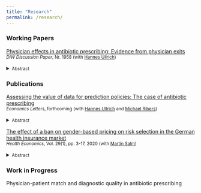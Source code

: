 ```yaml
---
title: "Research"
permalink: /research/
---
```



### Working Papers
[Physician effects in antibiotic prescribing: Evidence from physician exits](https://www.diw.de/documents/publikationen/73/diw_01.c.821560.de/dp1958.pdf) <br/>
<small>*DIW Discussion Paper*, Nr. 1958 (with [Hannes Ullrich])</small>  
<details>
<summary><small>Abstract</small></summary>
<small>
	Human antibiotic consumption is considered the main driver of antibiotic resistance. Reducing human antibiotic consumption without compromising health care quality poses one of the most important global health policy challenges. A crucial condition for designing effective policies is to identify who drives antibiotic treatment decisions, physicians or patient demand. We measure the causal effect of physician practice style on antibiotic intake and health outcomes exploiting variation in patient-physician relations due to physician exits in general practice in Denmark. We estimate that physician practice style accounts for 53 to 56 percent of between-clinic differences in all antibiotic consumption, and for 74 to 81 percent in the consumption of second-line antibiotic drugs. We find little evidence that low prescribing styles adversely affect health outcomes measured as preventable hospitalizations due to infections. Our findings suggest that policies to curb antibiotic resistance are most effective when aimed at improving physician decision-making, in particular when they target high prescribers. High prescribing practice styles are positively associated with physician age and negatively with staff size and the availability of diagnostic tools, suggesting that improvements in the quality of diagnostic information is an important path to improved decisions.
</small>
</details>




### Publications
[Assessing the value of data for prediction policies: The case of antibiotic prescribing](https://doi.org/10.1016/j.econlet.2022.110360) <br/> 
<small>*Economics Letters*, forthcoming (with [Hannes Ullrich] and [Michael Ribers])</small> <br/> 
<details>
<summary><small>Abstract</small></summary>
<small>
	We quantify the value of data for the prediction policy problem of reducing antibiotic prescribing to curb antibiotic resistance. Using varying combinations of administrative data, we evaluate machine learning predictions for diagnosing bacterial urinary tract infections and the outcomes of prescription rules based on these predictions. Simple patient demographics improve prediction quality substantially but larger reductions in prescribing can be achieved by making use of rich health data. Our results suggest decreasing returns to data for prediction quality and increasing returns for policy outcomes. Hence, data needs for prediction policy problems must be assessed based on the policy objective and not only on prediction quality.
</small>
</details>


[The effect of a ban on gender-based pricing on risk selection in the German health insurance market](https://onlinelibrary.wiley.com/doi/full/10.1002/hec.3958) <br/>
<small>*Health Economics*, Vol. 29(1), pp. 3-17, 2020 (with [Martin Salm])</small>  
<details>
<summary><small>Abstract</small></summary>
<small>
	Starting from December 2012, insurers in the European Union were prohibited from charging gender‐discriminatory prices. We examine the effect of this unisex mandate on risk segmentation in the German health insurance market. Although gender used to be a pricing factor in Germany's private health insurance (PHI) sector, it was never used as a pricing factor in the social health insurance (SHI) sector. The unisex mandate makes PHI relatively more attractive for women and less attractive for men. Based on data from the German socio‐economic panel, we analyze how the unisex mandate affects the difference between women and men in switching rates between SHI and PHI. We find that the unisex mandate increases the probability of switching from SHI to PHI for women relative to men. On the other hand, the unisex mandate has no effect on the gender difference in switching rates from PHI to SHI. Because women have on average higher health care expenditures than men, our results imply a worsening of the PHI risk pool and an improvement of the SHI risk pool. Our results demonstrate that regulatory measures such as the unisex mandate can affect risk selection between public and private health insurance sectors.
</small>
</details>



### Work in Progress
Physician-patient match and diagnostic quality in antibiotic prescribing <br/>



[//]: # (Links)

[Martin Salm]: <https://www.tilburguniversity.edu/staff/m-salm>
[Hannes Ullrich]: <https://hannesullrich.com/>
[Michael Ribers]: <https://www.economics.ku.dk/staff/vip/?pure=en/persons/246289>
